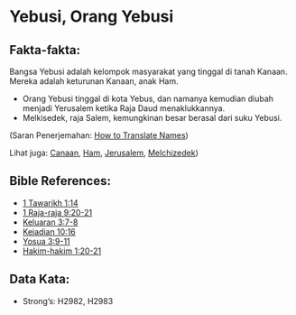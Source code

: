 # Yebusi, Orang Yebusi

## Fakta-fakta:

Bangsa Yebusi adalah kelompok masyarakat yang tinggal di tanah Kanaan. Mereka adalah keturunan Kanaan, anak Ham.

* Orang Yebusi tinggal di kota Yebus, dan namanya kemudian diubah menjadi Yerusalem ketika Raja Daud menaklukkannya.
* Melkisedek, raja Salem, kemungkinan besar berasal dari suku Yebusi.

(Saran Penerjemahan: [How to Translate Names](rc://en/ta/man/translate/translate-names))

Lihat juga: [Canaan](../names/canaan.md), [Ham](../names/ham.md), [Jerusalem](../names/jerusalem.md), [Melchizedek](../names/melchizedek.md))

## Bible References:

* [1 Tawarikh 1:14](rc://en/tn/help/1ch/01/14)
* [1 Raja-raja 9:20-21](rc://en/tn/help/1ki/09/20)
* [Keluaran 3:7-8](rc://en/tn/help/exo/03/07)
* [Kejadian 10:16](rc://en/tn/help/gen/10/16)
* [Yosua 3:9-11](rc://en/tn/help/jos/03/09)
* [Hakim-hakim 1:20-21](rc://en/tn/help/jdg/01/20)

## Data Kata:

* Strong’s: H2982, H2983
